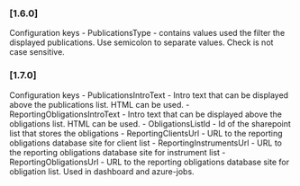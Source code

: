 ### [1.6.0]
Configuration keys
    - PublicationsType - contains values used the filter the displayed publications. Use semicolon to separate values. Check is not case sensitive.

### [1.7.0]
Configuration keys
    - PublicationsIntroText - Intro text that can be displayed above the publications list. HTML can be used. 
    - ReportingObligationsIntroText -  Intro text that can be displayed above the obligations list. HTML can be used. 
    - ObligationsListId - Id of the sharepoint list that stores the obligations
    - ReportingClientsUrl - URL to the reporting obligations database site for client list
    - ReportingInstrumentsUrl - URL to the reporting obligations database site for instrument list
    - ReportingObligationsUrl - URL to the reporting obligations database site for obligation list. Used in dashboard and azure-jobs.